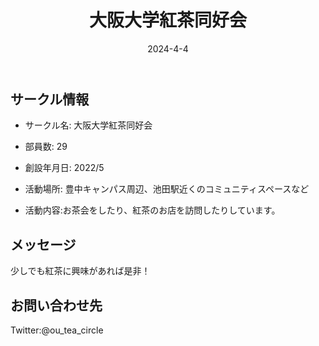 ﻿---
title: '大阪大学紅茶同好会'
excerpt: ''
date: '2024-4-4'
iconImage: '/assets/016/icon.png'
coverImage: '/assets/016/cover.jpg'
ogImage:
  url: '/assets/016/icon.png'
tags:
  - 'サークル'
  - '活動中'
---

## サークル情報
- サークル名: 大阪大学紅茶同好会
- 部員数: 29
- 創設年月日: 2022/5
- 活動場所: 豊中キャンパス周辺、池田駅近くのコミュニティスペースなど

- 活動内容:お茶会をしたり、紅茶のお店を訪問したりしています。

## メッセージ
少しでも紅茶に興味があれば是非！

## お問い合わせ先
Twitter:@ou_tea_circle

